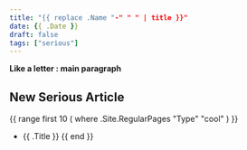 ```yaml
---
title: "{{ replace .Name "-" " " | title }}"
date: {{ .Date }}
draft: false
tags: ["serious"]
---
```


**Like a letter : main paragraph**

## New Serious Article

{{ range first 10 ( where .Site.RegularPages "Type" "cool" ) }}
* {{ .Title }}
{{ end }}